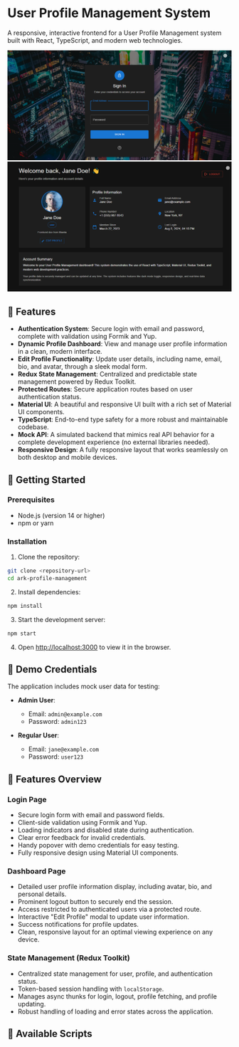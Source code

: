 # User Profile Management System

A responsive, interactive frontend for a User Profile Management system built with React, TypeScript, and modern web technologies.

![alt text](image.png)
![alt text](localhost_3000_dashboard.png)

## 🚀 Features

- **Authentication System**: Secure login with email and password, complete with validation using Formik and Yup.
- **Dynamic Profile Dashboard**: View and manage user profile information in a clean, modern interface.
- **Edit Profile Functionality**: Update user details, including name, email, bio, and avatar, through a sleek modal form.
- **Redux State Management**: Centralized and predictable state management powered by Redux Toolkit.
- **Protected Routes**: Secure application routes based on user authentication status.
- **Material UI**: A beautiful and responsive UI built with a rich set of Material UI components.
- **TypeScript**: End-to-end type safety for a more robust and maintainable codebase.
- **Mock API**: A simulated backend that mimics real API behavior for a complete development experience (no external libraries needed).
- **Responsive Design**: A fully responsive layout that works seamlessly on both desktop and mobile devices.

## 🚀 Getting Started

### Prerequisites

- Node.js (version 14 or higher)
- npm or yarn

### Installation

1. Clone the repository:
```bash
git clone <repository-url>
cd ark-profile-management
```

2. Install dependencies:
```bash
npm install
```

3. Start the development server:
```bash
npm start
```

4. Open [http://localhost:3000](http://localhost:3000) to view it in the browser.

## 🔐 Demo Credentials

The application includes mock user data for testing:

- **Admin User**:
  - Email: `admin@example.com`
  - Password: `admin123`

- **Regular User**:
  - Email: `jane@example.com`
  - Password: `user123`

## 📱 Features Overview

### Login Page
- Secure login form with email and password fields.
- Client-side validation using Formik and Yup.
- Loading indicators and disabled state during authentication.
- Clear error feedback for invalid credentials.
- Handy popover with demo credentials for easy testing.
- Fully responsive design using Material UI components.

### Dashboard Page
- Detailed user profile information display, including avatar, bio, and personal details.
- Prominent logout button to securely end the session.
- Access restricted to authenticated users via a protected route.
- Interactive "Edit Profile" modal to update user information.
- Success notifications for profile updates.
- Clean, responsive layout for an optimal viewing experience on any device.

### State Management (Redux Toolkit)
- Centralized state management for user, profile, and authentication status.
- Token-based session handling with `localStorage`.
- Manages async thunks for login, logout, profile fetching, and profile updating.
- Robust handling of loading and error states across the application.

## 🔧 Available Scripts
